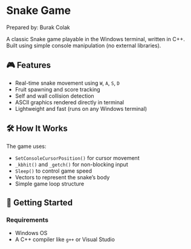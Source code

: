 # Snake Game

Prepared by:
Burak Colak

A classic Snake game playable in the Windows terminal, written in C++. Built using simple console manipulation (no external libraries).

## 🎮 Features

- Real-time snake movement using `W`, `A`, `S`, `D`
- Fruit spawning and score tracking
- Self and wall collision detection
- ASCII graphics rendered directly in terminal
- Lightweight and fast (runs on any Windows terminal)

## 🛠️ How It Works

The game uses:

- `SetConsoleCursorPosition()` for cursor movement
- `_kbhit()` and `_getch()` for non-blocking input
- `Sleep()` to control game speed
- Vectors to represent the snake’s body
- Simple game loop structure

## 🚀 Getting Started

### Requirements

- Windows OS
- A C++ compiler like `g++` or Visual Studio
